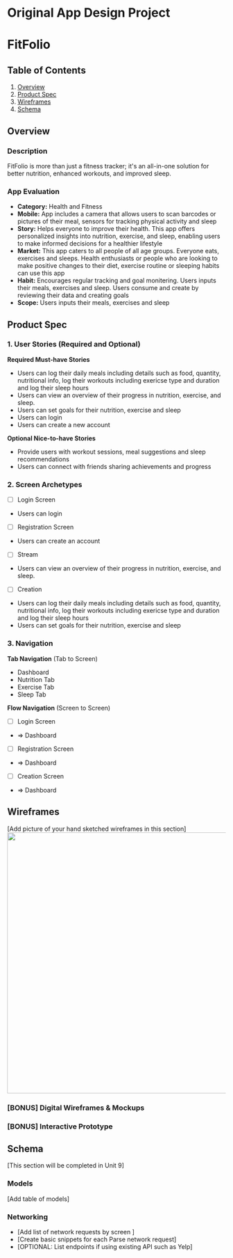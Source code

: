 Original App Design Project 
===

# FitFolio

## Table of Contents

1. [Overview](#Overview)
2. [Product Spec](#Product-Spec)
3. [Wireframes](#Wireframes)
4. [Schema](#Schema)

## Overview

### Description

FitFolio is more than just a fitness tracker; it's an all-in-one solution for better nutrition, enhanced workouts, and improved sleep.


### App Evaluation

- **Category:** Health and Fitness
- **Mobile:**  App includes a camera that allows users to scan barcodes or pictures of their meal, sensors for tracking physical activity and sleep 
- **Story:** Helps everyone to improve their health. This app offers personalized insights into nutrition, exercise, and sleep, enabling users to make informed decisions for a healthier lifestyle
- **Market:** This app caters to all people of all age groups. Everyone eats, exercises and sleeps. Health enthusiasts or people who are looking to make positive changes to their diet, exercise routine or sleeping habits can use this app
- **Habit:** Encourages regular tracking and goal monitering. Users inputs their meals, exercises and sleep. Users consume and create by reviewing their data and creating goals
- **Scope:** Users inputs their meals, exercises and sleep

## Product Spec

### 1. User Stories (Required and Optional)

**Required Must-have Stories**

* Users can log their daily meals including details such as food, quantity, nutritional info, log their workouts including exericse type and duration and log their sleep hours
* Users can view an overview of their progress in nutrition, exercise, and sleep.
* Users can set goals for their nutrition, exercise and sleep
* Users can login
* Users can create a new account

**Optional Nice-to-have Stories**

* Provide users with workout sessions, meal suggestions and sleep recommendations 
* Users can connect with friends sharing achievements and progress

### 2. Screen Archetypes

- [ ] Login Screen
* Users can login

- [ ] Registration Screen
* Users can create an account

- [ ] Stream
* Users can view an overview of their progress in nutrition, exercise, and sleep.

- [ ] Creation
* Users can log their daily meals including details such as food, quantity, nutritional info, log their workouts including exericse type and duration and log their sleep hours
* Users can set goals for their nutrition, exercise and sleep

### 3. Navigation

**Tab Navigation** (Tab to Screen)

* Dashboard 
* Nutrition Tab
* Exercise Tab
* Sleep Tab

**Flow Navigation** (Screen to Screen)

- [ ] Login Screen
* => Dashboard

- [ ] Registration Screen
* => Dashboard

- [ ] Creation Screen
* => Dashboard
 
## Wireframes

[Add picture of your hand sketched wireframes in this section]
<img src="YOUR_WIREFRAME_IMAGE_URL" width=600>

### [BONUS] Digital Wireframes & Mockups

### [BONUS] Interactive Prototype

## Schema 

[This section will be completed in Unit 9]

### Models

[Add table of models]

### Networking

- [Add list of network requests by screen ]
- [Create basic snippets for each Parse network request]
- [OPTIONAL: List endpoints if using existing API such as Yelp]
